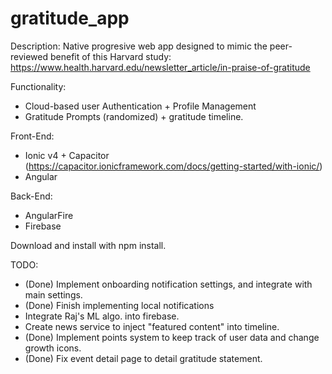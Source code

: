 # gratitude_app

Description: Native progresive web app designed to mimic the peer-reviewed benefit of this Harvard study: 
  https://www.health.harvard.edu/newsletter_article/in-praise-of-gratitude

Functionality: 
- Cloud-based user Authentication + Profile Management
- Gratitude Prompts (randomized) + gratitude timeline.

Front-End: 
- Ionic v4 + Capacitor (https://capacitor.ionicframework.com/docs/getting-started/with-ionic/)
- Angular

Back-End:
- AngularFire
- Firebase

Download and install with npm install.

TODO: 
- (Done) Implement onboarding notification settings, and integrate with main settings. 
- (Done) Finish implementing local notifications
- Integrate Raj's ML algo. into firebase.
- Create news service to inject "featured content" into timeline. 
- (Done) Implement points system to keep track of user data and change growth icons.
- (Done) Fix event detail page to detail gratitude statement.
